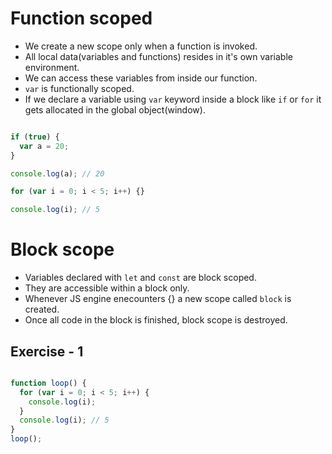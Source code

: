 # Function scoped

- We create a new scope only when a function is invoked.
- All local data(variables and functions) resides in it's own variable environment.
- We can access these variables from inside our function.
- `var` is functionally scoped.
- If we declare a variable using `var` keyword inside a block like `if` or `for` it gets allocated in the global object(window).

``` javascript

if (true) {
  var a = 20;
}

console.log(a); // 20

for (var i = 0; i < 5; i++) {}

console.log(i); // 5

```

# Block scope

- Variables declared with `let` and `const` are block scoped.
- They are accessible within a block only.
- Whenever JS engine enecounters {} a new scope called `block` is created.
- Once all code in the block is finished, block scope is destroyed.

## Exercise - 1

``` javascript

function loop() {
  for (var i = 0; i < 5; i++) {
    console.log(i);
  }
  console.log(i); // 5
}
loop();

```


